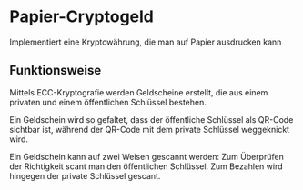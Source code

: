 # Papier-Cryptogeld
Implementiert eine Kryptowährung, die man auf Papier ausdrucken kann

## Funktionsweise
Mittels ECC-Kryptografie werden Geldscheine erstellt, die aus einem privaten und einem öffentlichen Schlüssel bestehen.

Ein Geldschein wird so gefaltet, dass der öffentliche Schlüssel als QR-Code sichtbar ist, während der QR-Code mit dem private Schlüssel weggeknickt wird.

Ein Geldschein kann auf zwei Weisen gescannt werden: Zum Überprüfen der Richtigkeit scant man den öffentlichen Schlüssel. Zum Bezahlen wird hingegen der private Schlüssel gescant.
